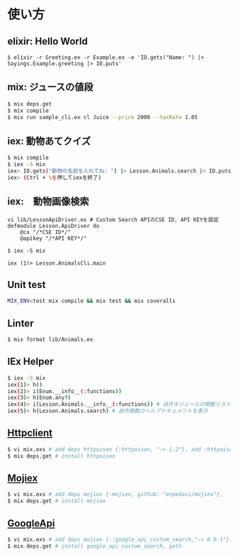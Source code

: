 # 使い方

## elixir: Hello World

```
$ elixir -r Greeting.ex -r Example.ex -e 'IO.gets("Name: ") |> Sayings.Example.greeting |> IO.puts'
```

## mix: ジュースの値段

```bash
$ mix deps.get
$ mix compile
$ mix run sample_cli.ex cl Juice --price 2000 --taxRate 1.05
```

## iex: 動物あてクイズ

```bash
$ mix compile
$ iex -S mix
iex> IO.gets("動物の名前を入れてね: ") |> Lesson.Animals.search |> IO.puts
iex> (Ctrl + \を押してiexを終了)
```

## iex:　動物画像検索

```
vi lib/LessonApiDriver.ex # Custom Search APIのCSE ID, API KEYを設定
defmodule Lesson.ApiDriver do
    @cx "/*CSE ID*/"
    @apikey "/*API KEY*/"

$ iex -S mix

iex (1)> Lesson.AnimalsCli.main
```

## Unit test

```bash
MIX_ENV=test mix compile && mix test && mix coveralls
```

## Linter

```bash
$ mix format lib/Animals.ex
```

## IEx Helper

```bash
$ iex -S mix
iex(1)> h()
iex(2)> i(Enum.__info__(:functions))
iex(3)> h(Enum.any?)
iex(4)> i(Lesson.Animals.__info__(:functions)) # 自作モジュールの関数リストを表示
iex(5)> h(Lesson.Animals.search) # 自作関数のヘルプドキュメントを表示
```

## [Httpclient](https://github.com/edgurgel/httpoison)

```bash
$ vi mix.exs # add deps httpoison {:httpoison, "~> 1.2"}, add :httpoison to applications.
$ mix deps.get # install httpoison
```

## [Mojiex](https://github.com/enpedasi/Mojiex)

```bash
$ vi mix.exs # add deps mojiex {:mojiex, github: "enpedasi/mojiex"},
$ mix deps.get # install mojiex
```

## [GoogleApi](https://github.com/GoogleCloudPlatform/elixir-google-api)

```bash
$ vi mix.exs # add deps mojiex {::google_api_custom_search,"~> 0.0.1"}, {:goth, ">= 0.9.0"}
$ mix deps.get # install google_api_custom_search, goth
```
